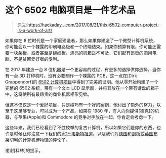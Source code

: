 # 这个 6502 电脑项目是一件艺术品

> 原文:[https://hackaday . com/2017/08/21/this-6502-computer-project-is-a-work-of-art/](https://hackaday.com/2017/08/21/this-6502-computer-project-is-a-work-of-art/)

如果你在 8 位时代是一个家庭建造者，那么如果你建造了一个微型计算机系统，你可能会以一个裸露的印刷电路板和一个终端结束。如果你预算有限，你可能还需要一块条板，或者甚至是绕线板。漂亮的机箱遥不可及，它们配有昂贵的商用电脑，不是贫困爱好者的专利。

在 2017 年建造一台 8 位机器是一个更容易的过程，有更多的选择供你选择。当你有一台 3D 打印机时，没有必要制作一个裸露的 PCB，这一点在[Dirk Grappendorf]的 [6502 计算机项目](http://www.grappendorf.net/projects/6502-home-computer/)中得到了完美的证明。他从零开始构建了一个完整的 6502 系统，带有一个文本 LCD 显示器，并将其放在一个带有键盘的箱子中，这将使所有最昂贵的商业机器相形见绌。

但这不仅仅是一个爱好项目，只是碰巧有一个好的案例，他付出了额外的努力，以至于这足够专业，可以成为一个产品。如果在 1980 年，有人向你提供[德克]的机器，与苹果(Apple)和 Commodore 的竞争对手放在一起，你肯定会考虑一下。

这些年来，我们已经看到了不胜枚举的复古计算机，所以如果它们是你的东西，也许是时候让你注意一下我们的[VCF·韦斯特报道](http://hackaday.com/tag/vcf-west/)，以及我们对[德国](http://hackaday.com/2014/11/16/the-computeum-one-of-the-biggest-computer-museums-in-germany/)和[剑桥](http://hackaday.com/2017/03/30/review-centre-for-computing-history/)或[英国布莱切利](http://hackaday.com/2016/09/13/review-the-national-museum-of-computing/)的计算机博物馆的评论了。

谢谢[科林]的提示。